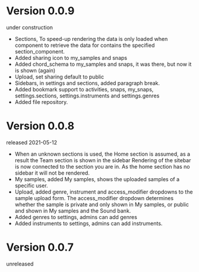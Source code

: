# Version 0.0.9
under construction
- Sections, To speed-up rendering the data is only loaded when component to retrieve the data for contains the
  specified section_component.
- Added sharing icon to my_samples and snaps
- Added chord_schema to my_samples and snaps, it was there, but now it is shown (again)
- Upload, set sharing default to public
- Sidebars, in settings and sections, added paragraph break.
- Added bookmark support to activities, snaps, my_snaps, settings.sections, settings.instruments and settings.genres
- Added file repository.

# Version 0.0.8
released 2021-05-12
- When an unknown sections is used, the Home section is assumed, as a result the Team section is shown in the sidebar
  Rendering of the sitebar is now connected to the section you are in. As the home section has no sidebar it will not
  be rendered.
- My samples, added My samples, shows the uploaded samples of a specific user.
- Upload, added genre, instrument and access_modifier dropdowns to the sample upload form.
  The access_modifier dropdown determines whether the sample is private and only shown in My samples, or public and shown 
  in My samples and the Sound bank.
- Added genres to settings, admins can add genres
- Added instruments to settings, admins can add instruments.

# Version 0.0.7
unreleased